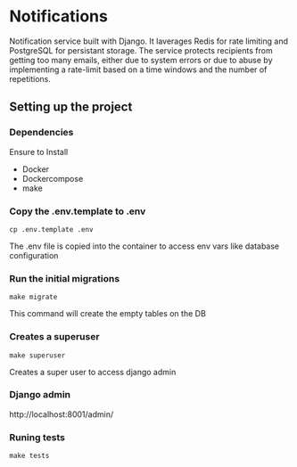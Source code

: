 # Notifications
Notification service built with Django. It laverages Redis for rate limiting and PostgreSQL for persistant storage. The service protects recipients from getting too many emails, either due to system errors or due to abuse by implementing a rate-limit based on a time windows and the number of repetitions.

## Setting up the project

### Dependencies

Ensure to Install

*   Docker
*   Dockercompose
*   make

### Copy the .env.template to .env

```
cp .env.template .env
```
The .env file is copied into the container to access env vars like database configuration

### Run the initial migrations

```
make migrate
```

This command will create the empty tables on the DB

### Creates a superuser

```
make superuser
```

Creates a super user to access django admin

### Django admin

http://localhost:8001/admin/

### Runing tests

```
make tests
```


